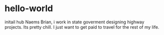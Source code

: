 # hello-world
initail hub
Naems Brian, i work in state goverment designing highway projects. Its pretty chill. I just want to get paid to travel for the rest of my life. 
